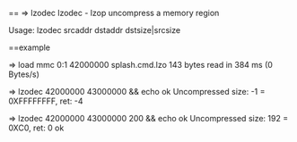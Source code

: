 == => lzodec 
lzodec - lzop uncompress a memory region

Usage:
lzodec srcaddr dstaddr dstsize|srcsize

==example

=> load mmc 0:1 42000000 splash.cmd.lzo
143 bytes read in 384 ms (0 Bytes/s)

=> lzodec 42000000 43000000 && echo ok
Uncompressed size: -1 = 0XFFFFFFFF, ret: -4

=> lzodec 42000000 43000000 200 && echo ok
Uncompressed size: 192 = 0XC0, ret: 0
ok
